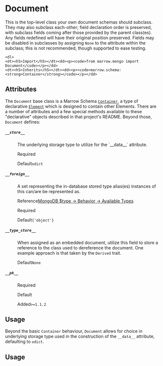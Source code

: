 # Document

This is the top-level class your own document schemas should subclass. They may also subclass each-other; field declaration order is preserved, with subclass fields coming after those provided by the parent class(es). Any fields redefined will have their original position preserved. Fields may be disabled in subclasses by assigning `None` to the attribute within the subclass; this is not recommended, though supported to ease testing.
	
	<dl>
	<dt><h5>Import</h5></dt><dd><p><code>from marrow.mongo import Document</code></p></dd>
	<dt><h5>Inherits</h5></dt><dd><p><code>marrow.schema:<strong>Container</strong></code></p></dd>
</dl>


## Attributes

The `Document` base class is a Marrow Schema [`Container`](https://github.com/marrow/schema#32-container), a type of declarative [`Element`](https://github.com/marrow/schema#31-element) which is designed to contain other Elements. There are a number of attributes and a few special methods available to these "declarative" objects described in that project's README. Beyond those, `Document` defines:

<dl>
	<dt><h5><code>__store__</code></h5></dt><dd>
		<p>The underlying storage type to utilize for the `__data__` attribute.</p>
		<p><label>Required</label></p>
		<p><label>Default</label><code>odict</code></p>
	</dd><dt><h5><code>__foreign__</code></h5></dt><dd>
		<p>A set representing the in-database stored type alias(es) instances of this can/are be represented as.</p>
		<p><label>Reference</label><a href="https://docs.mongodb.com/manual/reference/operator/query/type/#available-types">MongoDB $type → Behavior → Available Types</a></p>
		<p><label>Required</label></p>
		<p><label>Default</label><code>{'object'}</code></p>
	</dd><dt><h5><code>__type_store__</code></h5></dt><dd>
		<p>When assigned as an embedded document, utilize this field to store a reference to the class used to dereference the document. One example approach is that taken by the <code>Derived</code> trait.</p>
		<p><label>Default</label><code>None</code></p>
	</dd><dt><h5><code>__pk__</code></h5></dt><dd>
		<p></p>
		<p><label>Required</label></p>
		<p><label>Default</label><code></code></p>
		<p><label>Added</label><code>&gt;=1.1.2</code></p>
	</dd>
</dl>


## Usage

Beyond the basic `Container` behaviour, `Document` allows for choice in underlying storage type used in the construction of the `__data__` attribute, defaulting to `odict`.

## Usage